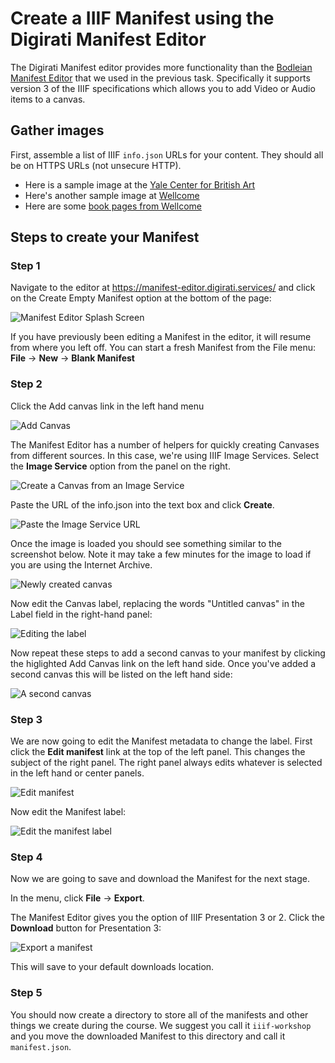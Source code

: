 # Create a IIIF Manifest using the Digirati Manifest Editor

The Digirati Manifest editor provides more functionality than the [Bodleian Manifest Editor](../bodleian-editor/README.md) that we used in the previous task. Specifically it supports version 3 of the IIIF specifications which allows you to add Video or Audio items to a canvas. 

## Gather images

First, assemble a list of IIIF `info.json` URLs for your content. They should all be on HTTPS URLs (not unsecure HTTP).

 * Here is a sample image at the [Yale Center for British Art](https://images.collections.yale.edu/iiif/2/ycba:9e08d901-a26b-4acb-a768-28f90a062adf/info.json)
 * Here's another sample image at [Wellcome](https://iiif.wellcomecollection.org/image/V0037482/info.json)
 * Here are some [book pages from Wellcome](https://digirati-co-uk.github.io/me-testing/03-image-services.html)

## Steps to create your Manifest

### Step 1

Navigate to the editor at https://manifest-editor.digirati.services/ and click on the Create Empty Manifest option at the bottom of the page:

![Manifest Editor Splash Screen](imgs/splash.png)

If you have previously been editing a Manifest in the editor, it will resume from where you left off. You can start a fresh Manifest from the File menu: **File** -> **New** -> **Blank Manifest**

### Step 2

Click the Add canvas link in the left hand menu

![Add Canvas](imgs/add-canvas.png)

The Manifest Editor has a number of helpers for quickly creating Canvases from different sources. In this case, we're using IIIF Image Services. Select the **Image Service** option from the panel on the right.

![Create a Canvas from an Image Service](imgs/image-service-option.png)

Paste the URL of the info.json into the text box and click **Create**.

![Paste the Image Service URL](imgs/paste-image-service-url.png)

Once the image is loaded you should see something similar to the screenshot below. Note it may take a few minutes for the image to load if you are using the Internet Archive.  

![Newly created canvas](imgs/newly-created-canvas.png)

Now edit the Canvas label, replacing the words "Untitled canvas" in the Label field in the right-hand panel:

![Editing the label](imgs/edit-label.png)

Now repeat these steps to add a second canvas to your manifest by clicking the higlighted Add Canvas link on the left hand side. Once you've added a second canvas this will be listed on the left hand side:

![A second canvas](imgs/second-canvas.png)

### Step 3

We are now going to edit the Manifest metadata to change the label. First click the **Edit manifest** link at the top of the left panel. This changes the subject of the right panel.  The right panel always edits whatever is selected in the left hand or center panels.

![Edit manifest](imgs/edit_manifest.png)

Now edit the Manifest label:

![Edit the manifest label](imgs/edit-manifest-label.png)

### Step 4

Now we are going to save and download the Manifest for the next stage. 

In the menu, click **File** -> **Export**.

The Manifest Editor gives you the option of IIIF Presentation 3 or 2. Click the **Download** button for Presentation 3:

![Export a manifest](imgs/export.png)

This will save to your default downloads location.

### Step 5

You should now create a directory to store all of the manifests and other things we create during the course. We suggest you call it `iiif-workshop` and you move the downloaded Manifest to this directory and call it `manifest.json`. 